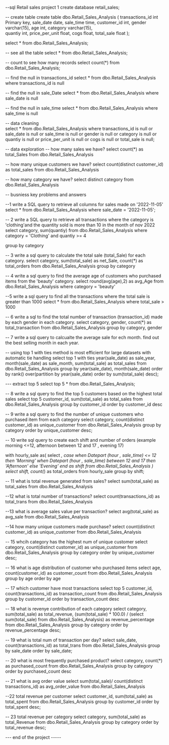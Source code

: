  --sql Retail sales project 1 
 create database retail_sales;

 -- create table 
 create table dbo.Retail_Sales_Analysis
			(
				transactions_id	int Primary key,
				sale_date date,
				sale_time	time, 
				customer_id	int,
				gender	varchar(15),
				age	int,
				category varchar(15),	
				quantiy	int,
				price_per_unit	float, 
				cogs	float,
				total_sale float 
			);

select *
from  dbo.Retail_Sales_Analysis;

-- see all the table
select *
from  dbo.Retail_Sales_Analysis;

-- count to see how many records 
select count(*)
from  dbo.Retail_Sales_Analysis;

-- find the null in transactions_id 
select *
from  dbo.Retail_Sales_Analysis
where transactions_id is null 

-- find the null in sale_Date
select *
from dbo.Retail_Sales_Analysis
where sale_date is null


-- find the null in sale_time
select * 
from dbo.Retail_Sales_Analysis
where sale_time is null

--  data cleaning  
select *
from dbo.Retail_Sales_Analysis
where 
	transactions_id is null
	or 
	sale_date is null
	or
	sale_time is null
	or
	gender is null
	or
	category is null
	or
	quantiy is null
	or 
	price_per_unit is null
	or 
	cogs is null
	or 
	total_sale is null;

-- data exploration
-- how many sales we have?
select count(*) as total_Sales 
from dbo.Retail_Sales_Analysis

-- how many  unique customers we have?
select count(distinct customer_id) as total_sales
from dbo.Retail_Sales_Analysis

-- how many category we have?
select distinct  category 
from dbo.Retail_Sales_Analysis

-- busniess key problems and answers 

--1 write a SQL query to retrieve all columns for sales made on '2022-11-05'
select *
from dbo.Retail_Sales_Analysis
where sale_date = '2022-11-05';


-- 2 write a SQL query to retrieve all transactions where the category is 'clothing'and the quantity sold is more than 10 in the month of nov 2022
select 
	category,
	sum(quantiy)
from dbo.Retail_Sales_Analysis
where category = 'Clothing'
	and 
	quantiy >= 4

group by category 


-- 3 write a sql query to calculate the total sale (total_Sale) for each category.
select 
	category, 
	sum(total_sale) as net_Sale,
	count(*) as total_orders 
from dbo.Retail_Sales_Analysis
group by category


-- 4 write a sql query to find the average age of customers who purchased items from the 'beauty' category.
select 
	round(avg(age),2) as avg_Age
from dbo.Retail_Sales_Analysis
where category = 'beauty'

--5 write a sql query to find all the transactions where the total sale is greater than 1000
select *
from dbo.Retail_Sales_Analysis
where total_sale > 1000


-- 6 write a sql to find the total number of transaction (transaction_id) made by each gender in each category.
select
	category,
	gender,
	count(*) as total_transaction
from dbo.Retail_Sales_Analysis
group by category, gender


-- 7 write a sql query to calcualte the average sale for ech month. find out the best selling month in each year.

-- using top 1 with ties method is most efficient for large datasets with automatic tie handling 
select top 1 with ties
	year(sale_date) as sale_year,
	month(sale_date) as sale_month,
	sum(total_sale) as total_sales
from dbo.Retail_Sales_Analysis
group by year(sale_date),
month(sale_date)
order by rank() over(partition by year(sale_date) order by sum(total_sale) desc);


	
--- extract top 5 
select top 5 * from dbo.Retail_Sales_Analysis;


-- 8 write a sql query to find the top 5 customers based on the highest total sales
select top 5
	customer_id,
	sum(total_sale) as total_sales
from dbo.Retail_Sales_Analysis
group by customer_id
order by  customer_id desc

-- 9 write a sql query to find the number of unique customers who purchased item from each category
select
	category,
	count(distinct customer_id) as unique_customer
from dbo.Retail_Sales_Analysis
group by category
order by unique_customer desc;


-- 10 write sql query to create each shift and number of orders (example morning <=12, afternoon between 12 and 17 , evening 17)

with hourly_sale as(
select *,
	case 
		when  Datepart (hour , sale_time) <= 12 then 'Morning'
		when  Datepart (hour , sale_time) between 12 and 17 then 'Afternoon'
		else 'Evening'
	end as shift
from dbo.Retail_Sales_Analysis
)
select 
	shift,
	count(*) as total_orders
from  hourly_sale
group by shift;


-- 11 what is total revenue generated from sales?
select sum(total_sale) as total_sales
from dbo.Retail_Sales_Analysis


--12 what is total number of transactions?
select count(transactions_id) as total_trans
from dbo.Retail_Sales_Analysis

--13 what is average sales value per transaction?
select avg(total_sale) as avg_sale
from dbo.Retail_Sales_Analysis

--14 how many unique customers made purchase?
select count(distinct customer_id)  as unique_customer
from dbo.Retail_Sales_Analysis

-- 15 whcih category has the highest num of unique customer
select category, count(distinct  customer_id)  as unique_customer
from dbo.Retail_Sales_Analysis
group by category
order by unique_customer desc;

-- 16 what is age distribution of customer who purchased items
select age, count(customer_id) as customer_count
from dbo.Retail_Sales_Analysis
group by age
order by age

 -- 17 which customer have  most transactions
 select top 5 customer_id, count(transactions_id) as transaction_count
 from dbo.Retail_Sales_Analysis
 group by customer_id
 order by transaction_count desc 

 -- 18 what is revenye contribution of each category
 select category,
	sum(total_sale) as total_revenue, 
	(sum(total_sale) * 100.0) / (select sum(total_sale) from dbo.Retail_Sales_Analysis) as revenue_percentage
from dbo.Retail_Sales_Analysis
group by category
order by revenue_percentage desc;

-- 19 what is total num of transaction per day?
select sale_date, count(transactions_id) as total_trans
from dbo.Retail_Sales_Analysis
group by sale_date
order by sale_date;

-- 20 what is most frequently purchased product?
select category, count(*) as purchased_count
from dbo.Retail_Sales_Analysis
group by category
order by purchased_count desc 

-- 21 what is avg order value
select sum(total_sale)/ count(distinct transactions_id) as avg_order_value
from dbo.Retail_Sales_Analysis

--22 total revenue per customer
select customer_id, sum(total_sale) as total_spent
from dbo.Retail_Sales_Analysis
group by customer_id
order by total_spent desc;

-- 23 total revenue per category
select category, sum(total_sale) as total_Revenue
from dbo.Retail_Sales_Analysis
group by category
order by total_revenue desc;

--- end of the project -----
